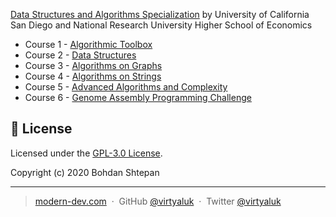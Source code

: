 [Data Structures and Algorithms Specialization](https://www.coursera.org/specializations/data-structures-algorithms) by University of California San Diego and National Research University Higher School of Economics

- Course 1 - [Algorithmic Toolbox](https://www.coursera.org/learn/algorithmic-toolbox?specialization=data-structures-algorithms)
- Course 2 - [Data Structures](https://www.coursera.org/learn/data-structures?specialization=data-structures-algorithms)
- Course 3 - [Algorithms on Graphs](https://www.coursera.org/learn/algorithms-on-graphs?specialization=data-structures-algorithms)
- Course 4 - [Algorithms on Strings](https://www.coursera.org/learn/algorithms-on-strings?specialization=data-structures-algorithms)
- Course 5 - [Advanced Algorithms and Complexity](https://www.coursera.org/learn/advanced-algorithms-and-complexity)
- Course 6 - [Genome Assembly Programming Challenge](https://www.coursera.org/learn/assembling-genomes)

## :green_book: License

Licensed under the [GPL-3.0 License](https://github.com/virtyaluk/coursera-data-structures-algorithms/blob/master/LICENSE).

Copyright (c) 2020 Bohdan Shtepan

---

> [modern-dev.com](http://modern-dev.com) &nbsp;&middot;&nbsp;
> GitHub [@virtyaluk](https://github.com/virtyaluk) &nbsp;&middot;&nbsp;
> Twitter [@virtyaluk](https://twitter.com/virtyaluk)